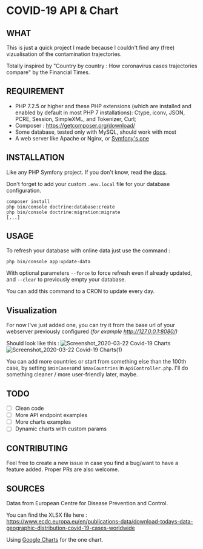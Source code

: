 # COVID-19 API & Chart

## WHAT

This is just a quick project I made because I couldn't find any (free) vizualisation of the contamination trajectories.

Totally inspired by "Country by country : How coronavirus cases trajectories compare" by the Financial Times.

## REQUIREMENT

- PHP 7.2.5 or higher and these PHP extensions (which are installed and enabled by default in most PHP 7 installations): Ctype, iconv, JSON, PCRE, Session, SimpleXML, and Tokenizer, Curl;
- Composer : https://getcomposer.org/download/
- Some database, tested only with MySQL, should work with most
- A web server like Apache or Nginx, or [Symfony's one](https://symfony.com/doc/current/setup/symfony_server.html)

## INSTALLATION

Like any PHP Symfony project. If you don't know, read the [docs](https://symfony.com/doc/current/index.html).

Don't forget to add your custom `.env.local` file for your database configuration.

```
composer install
php bin/console doctrine:database:create
php bin/console doctrine:migration:migrate
[...]
```

## USAGE

To refresh your database with online data just use the command :
```
php bin/console app:update-data
```
With optional parameters `--force` to force refresh even if already updated, and `--clear` to previously empty your database.

You can add this command to a CRON to update every day.

## Visualization

For now I've just added one, you can try it from the base url of your webserver previously configured *(for example http://127.0.0.1:8080/)*

Should look like this :
![Screenshot_2020-03-22 Covid-19 Charts](https://user-images.githubusercontent.com/615053/77256846-f7568180-6c70-11ea-8772-2c70a21c5144.png)
![Screenshot_2020-03-22 Covid-19 Charts(1)](https://user-images.githubusercontent.com/615053/77256848-f7ef1800-6c70-11ea-8561-2560a70e97ab.png)

You can add more countries or start from something else than the 100th case, by setting `$minCases`and `$maxCountries` in `ApiController.php`. I'll do something cleaner / more user-friendly later, maybe.

## TODO

- [ ] Clean code
- [ ] More API endpoint examples
- [ ] More charts examples
- [ ] Dynamic charts with custom params

## CONTRIBUTING

Feel free to create a new issue in case you find a bug/want to have a feature added. Proper PRs are also welcome.

## SOURCES

Datas from European Centre for Disease Prevention and Control.

You can find the XLSX file here : https://www.ecdc.europa.eu/en/publications-data/download-todays-data-geographic-distribution-covid-19-cases-worldwide

Using [Google Charts](https://developers-dot-devsite-v2-prod.appspot.com/chart/interactive/docs/gallery/linechart) for the one chart.
